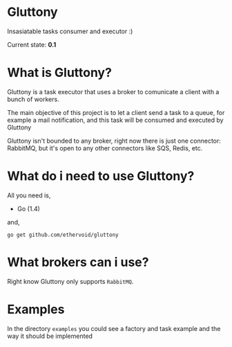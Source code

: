 # Gluttony

Insasiatable tasks consumer and executor :)

Current state: **0.1**

# What is Gluttony?

Gluttony is a task executor that uses a broker to comunicate a client with a bunch of workers.

The main objective of this project is to let a client send a task to a queue, for example a mail
notification, and this task will be consumed and executed by Gluttony

Gluttony isn't bounded to any broker, right now there is just one connector: RabbitMQ, but it's
open to any other connectors like SQS, Redis, etc.

# What do i need to use Gluttony?

All you need is,

* Go (1.4)

and,

```go get github.com/ethervoid/gluttony```

# What brokers can i use?

Right know Gluttony only supports ```RabbitMQ```.

# Examples

In the directory `examples` you could see a factory and task example and the way it should be implemented
